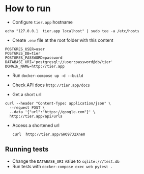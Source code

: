 # How to run

- Configure `tier.app` hostname 

``` 
echo "127.0.0.1  tier.app localhost" | sudo tee -a /etc/hosts

```
- Create `.env` file at the root folder with this content

```
POSTGRES_USER=user
POSTGRES_DB=tier
POSTGRES_PASSWORD=password
DATABASE_URI='postgresql://user:password@db/tier'
DOMAIN_NAME=http://tier.app
```
- Run `docker-compose up -d --build`

- Check API docs `http://tier.app/docs`

- Get a short url 

```
curl --header "Content-Type: application/json" \
  --request POST \
  --data '{"url":"https://google.com"}' \
  http://tier.app/api/urls
```
- Access a shortened url
  ```
  curl  http://tier.app/GHO97J2Xne0
  
  ```

## Running tests

- Change the `DATABASE_URI` value to `sqlite:///test.db`
- Run tests with `docker-compose exec web pytest .`


